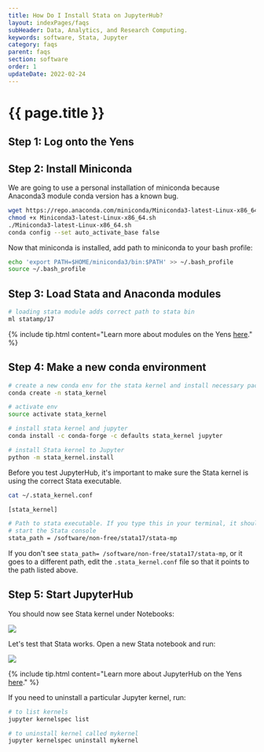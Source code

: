 ```yaml
---
title: How Do I Install Stata on JupyterHub?
layout: indexPages/faqs
subHeader: Data, Analytics, and Research Computing.
keywords: software, Stata, Jupyter
category: faqs
parent: faqs
section: software
order: 1
updateDate: 2022-02-24
---
```


# {{ page.title }}

## Step 1: Log onto the Yens

## Step 2: Install Miniconda
We are going to use a personal installation of miniconda because Anaconda3 module conda version has a known bug.

```bash
wget https://repo.anaconda.com/miniconda/Miniconda3-latest-Linux-x86_64.sh
chmod +x Miniconda3-latest-Linux-x86_64.sh
./Miniconda3-latest-Linux-x86_64.sh
conda config --set auto_activate_base false 
```

Now that miniconda is installed, add path to miniconda to your bash profile:

```bash
echo 'export PATH=$HOME/miniconda3/bin:$PATH' >> ~/.bash_profile
source ~/.bash_profile
```


## Step 3: Load Stata and Anaconda modules

```bash
# loading stata module adds correct path to stata bin
ml statamp/17
```

{% include tip.html content="Learn more about modules on the Yens [here](/gettingStarted/5_yen_software.html)." %}


## Step 4: Make a new conda environment

```bash
# create a new conda env for the stata kernel and install necessary packages
conda create -n stata_kernel 

# activate env
source activate stata_kernel

# install stata kernel and jupyter
conda install -c conda-forge -c defaults stata_kernel jupyter 

# install Stata kernel to Jupyter
python -m stata_kernel.install
```

Before you test JupyterHub, it's important to make sure the Stata kernel is using the correct Stata executable.  

```bash
cat ~/.stata_kernel.conf

[stata_kernel]

# Path to stata executable. If you type this in your terminal, it should
# start the Stata console
stata_path = /software/non-free/stata17/stata-mp
```
If you don't see `stata_path= /software/non-free/stata17/stata-mp`, or it goes to a different path, edit the `.stata_kernel.conf` file so that it points to the path listed above.

## Step 5: Start JupyterHub

You should now see Stata kernel under Notebooks:

![](/images/stata-kernel.png)

Let's test that Stata works. Open a new Stata notebook and run:

![](/images/test-stata-kernel.png)

{% include tip.html content="Learn more about JupyterHub on the Yens [here](/yen/webBasedCompute.html)." %}

If you need to uninstall a particular Jupyter kernel, run:

```bash
# to list kernels
jupyter kernelspec list 

# to uninstall kernel called mykernel
jupyter kernelspec uninstall mykernel
```

